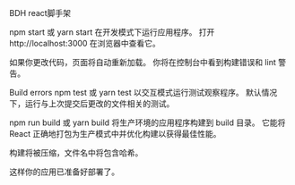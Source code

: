 BDH react脚手架

npm start 或 yarn start
在开发模式下运行应用程序。 打开 http://localhost:3000 在浏览器中查看它。

如果你更改代码，页面将自动重新加载。 你将在控制台中看到构建错误和 lint 警告。

Build errors
npm test 或 yarn test
以交互模式运行测试观察程序。 默认情况下，运行与上次提交后更改的文件相关的测试。

npm run build 或 yarn build
将生产环境的应用程序构建到 build 目录。 它能将 React 正确地打包为生产模式中并优化构建以获得最佳性能。

构建将被压缩，文件名中将包含哈希。

这样你的应用已准备好部署了。